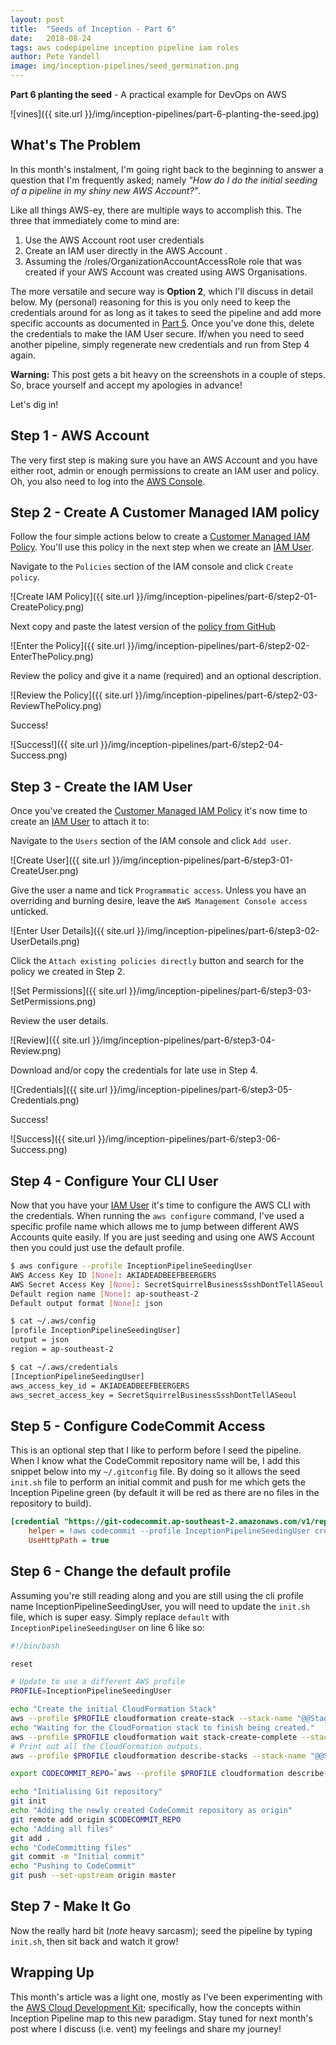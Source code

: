 ```yaml
---
layout: post
title:  "Seeds of Inception - Part 6"
date:   2018-08-24
tags: aws codepipeline inception pipeline iam roles
author: Pete Yandell
image: img/inception-pipelines/seed_germination.png
---
```


**Part 6 planting the seed** - A practical example for DevOps on AWS

![vines]({{ site.url }}/img/inception-pipelines/part-6-planting-the-seed.jpg)

## What's The Problem

In this month's instalment, I'm going right back to the beginning to answer a question that I'm frequently asked; namely *"How do I do the initial seeding of a pipeline in my shiny new AWS Account?"*.

Like all things AWS-ey, there are multiple ways to accomplish this. The three that immediately come to mind are:

1. Use the AWS Account root user credentials
2. Create an IAM user directly in the AWS Account .
3. Assuming the /roles/OrganizationAccountAccessRole role that was created if your AWS Account was created using AWS Organisations.

The more versatile and secure way is **Option 2**, which I'll discuss in detail below. My (personal) reasoning for this is you only need to keep the credentials around for as long as it takes to seed the pipeline and add more specific accounts as documented in [Part 5](https://mechanicalrock.github.io/2018/07/31/inception-pipelines-pt5.html). Once you've done this, delete the credentials to make the IAM User secure. If/when you need to seed another pipeline, simply regenerate new credentials and run from Step 4 again.

**Warning:** This post gets a bit heavy on the screenshots in a couple of steps. So, brace yourself and accept my apologies in advance!

Let's dig in!

## Step 1 - AWS Account

The very first step is making sure you have an AWS Account and you have either root, admin or enough permissions to create an IAM user and policy. Oh, you also need to log into the [AWS Console](https://console.aws.amazon.com/console/home).

## Step 2 - Create A Customer Managed IAM policy

Follow the four simple actions below to create a [Customer Managed IAM Policy](https://docs.aws.amazon.com/IAM/latest/UserGuide/access_policies_managed-vs-inline.html#customer-managed-policies). You'll use this policy in the next step when we create an [IAM User](https://docs.aws.amazon.com/IAM/latest/UserGuide/id_users.html).

Navigate to the `Policies` section of the IAM console and click `Create policy`.

![Create IAM Policy]({{ site.url }}/img/inception-pipelines/part-6/step2-01-CreatePolicy.png)

Next copy and paste the latest version of the [policy from GitHub](https://github.com/MechanicalRock/InceptionPipeline/blob/post/part-6/policy.json)

![Enter the Policy]({{ site.url }}/img/inception-pipelines/part-6/step2-02-EnterThePolicy.png)

Review the policy and give it a name (required) and an optional description.

![Review the Policy]({{ site.url }}/img/inception-pipelines/part-6/step2-03-ReviewThePolicy.png)

Success!

![Success!]({{ site.url }}/img/inception-pipelines/part-6/step2-04-Success.png)

## Step 3 - Create the IAM User

Once you've created the [Customer Managed IAM Policy](https://docs.aws.amazon.com/IAM/latest/UserGuide/access_policies_managed-vs-inline.html#customer-managed-policies) it's now time to create an [IAM User](https://docs.aws.amazon.com/IAM/latest/UserGuide/id_users.html) to attach it to:

Navigate to the `Users` section of the IAM console and click `Add user`.

![Create User]({{ site.url }}/img/inception-pipelines/part-6/step3-01-CreateUser.png)

Give the user a name and tick `Programmatic access`. Unless you have an overriding and burning desire, leave the `AWS Management Console access` unticked.

![Enter User Details]({{ site.url }}/img/inception-pipelines/part-6/step3-02-UserDetails.png)

Click the `Attach existing policies directly` button and search for the policy we created in Step 2.

![Set Permissions]({{ site.url }}/img/inception-pipelines/part-6/step3-03-SetPermissions.png)

Review the user details.

![Review]({{ site.url }}/img/inception-pipelines/part-6/step3-04-Review.png)

Download and/or copy the credentials for late use in Step 4.

![Credentials]({{ site.url }}/img/inception-pipelines/part-6/step3-05-Credentials.png)

Success!

![Success]({{ site.url }}/img/inception-pipelines/part-6/step3-06-Success.png)

## Step 4 - Configure Your CLI User

Now that you have your [IAM User](https://docs.aws.amazon.com/IAM/latest/UserGuide/id_users.html) it's time to configure the AWS CLI with the credentials. When running the `aws configure` command, I've used a specific profile name which allows me to jump between different AWS Accounts quite easily. If you are just seeding and using one AWS Account then you could just use the default profile.

```bash
$ aws configure --profile InceptionPipelineSeedingUser
AWS Access Key ID [None]: AKIADEADBEEFBEERGERS
AWS Secret Access Key [None]: SecretSquirrelBusinessSsshDontTellASeoul
Default region name [None]: ap-southeast-2
Default output format [None]: json

$ cat ~/.aws/config
[profile InceptionPipelineSeedingUser]
output = json
region = ap-southeast-2

$ cat ~/.aws/credentials
[InceptionPipelineSeedingUser]
aws_access_key_id = AKIADEADBEEFBEERGERS
aws_secret_access_key = SecretSquirrelBusinessSsshDontTellASeoul
```

## Step 5 - Configure CodeCommit Access

This is an optional step that I like to perform before I seed the pipeline. When I know what the CodeCommit repository name will be, I add this snippet below into my `~/.gitconfig` file. By doing so it allows the seed `init.sh` file to perform an initial commit and push for me which gets the Inception Pipeline green (by default it will be red as there are no files in the repository to build).

```INI
[credential "https://git-codecommit.ap-southeast-2.amazonaws.com/v1/repos/InceptionPipelinePost6/"]
    helper = !aws codecommit --profile InceptionPipelineSeedingUser credential-helper $@
    UseHttpPath = true
```

## Step 6 - Change the default profile

Assuming you're still reading along and you are still using the cli profile name InceptionPipelineSeedingUser, you will need to update the `init.sh` file, which is super easy. Simply replace `default` with `InceptionPipelineSeedingUser` on line 6 like so:

```bash
#!/bin/bash

reset

# Update to use a different AWS profile
PROFILE=InceptionPipelineSeedingUser

echo "Create the initial CloudFormation Stack"
aws --profile $PROFILE cloudformation create-stack --stack-name "@@StageAdministerPipelineStackName@@" --template-body file://aws_seed.yml --parameters file://aws_seed-cli-parameters.json --capabilities "CAPABILITY_NAMED_IAM" 
echo "Waiting for the CloudFormation stack to finish being created."
aws --profile $PROFILE cloudformation wait stack-create-complete --stack-name "@@StageAdministerPipelineStackName@@"
# Print out all the CloudFormation outputs.
aws --profile $PROFILE cloudformation describe-stacks --stack-name "@@StageAdministerPipelineStackName@@" --output table --query "Stacks[0].Outputs"

export CODECOMMIT_REPO=`aws --profile $PROFILE cloudformation describe-stacks --stack-name "@@StageAdministerPipelineStackName@@" --output text --query "Stacks[0].Outputs[?OutputKey=='CodeCommitRepositoryCloneUrlHttp'].OutputValue"`

echo "Initialising Git repository"
git init
echo "Adding the newly created CodeCommit repository as origin"
git remote add origin $CODECOMMIT_REPO
echo "Adding all files"
git add .
echo "CodeCommitting files"
git commit -m "Initial commit"
echo "Pushing to CodeCommit"
git push --set-upstream origin master
```

## Step 7 - Make It Go

Now the really hard bit (*note* heavy sarcasm); seed the pipeline by typing `init.sh`, then sit back and watch it grow!

## Wrapping Up

This month's article was a light one, mostly as I've been experimenting with the [AWS Cloud Development Kit](https://github.com/awslabs/aws-cdk); specifically, how the concepts within Inception Pipeline map to this new paradigm. Stay tuned for next month's post where I discuss (i.e. vent) my feelings and share my journey!
